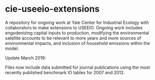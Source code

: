 # cie-useeio-extensions
A repository for ongoing work at Yale Center for Industrial Ecology with collaborators to make extensions to USEEIO.
Ongoing work includes engodenizing capital inputs to production, modifying the environmental satellite accounts to be relevant to more years and more sources of environmental impacts, and inclusion of household emissions within the model.

Update March 2019:

Files now include data submitted for journal publications using the most recently published benchmark IO tables for 2007 and 2012.
